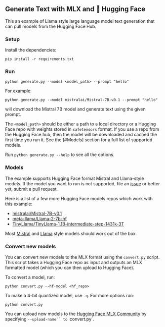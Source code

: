 ## Generate Text with MLX and :hugs: Hugging Face

This an example of Llama style large language model text generation that can
pull models from the Hugging Face Hub.

### Setup

Install the dependencies:

```
pip install -r requirements.txt
```

### Run

```
python generate.py --model <model_path> --prompt "hello"
```

For example:

```
python generate.py --model mistralai/Mistral-7B-v0.1 --prompt "hello"
```

will download the Mistral 7B model and generate text using the given prompt.

The `<model_path>` should be either a path to a local directory or a Hugging
Face repo with weights stored in `safetensors` format. If you use a repo from
the Hugging Face hub, then the model will be downloaded and cached the first
time you run it. See the [#Models] section for a full list of supported models.

Run `python generate.py --help` to see all the options.


### Models

The example supports Hugging Face format Mistral and Llama-style models.  If the
model you want to run is not supported, file an
[issue](https://github.com/ml-explore/mlx-examples/issues/new) or better yet,
submit a pull request.

Here is a list of a few more Hugging Face models repos which work with this example:

- [mistralai/Mistral-7B-v0.1](https://huggingface.co/mistralai/Mistral-7B-v0.1)
- [meta-llama/Llama-2-7b-hf](https://huggingface.co/meta-llama/Llama-2-7b-hf)
- [TinyLlama/TinyLlama-1.1B-intermediate-step-1431k-3T](https://huggingface.co/TinyLlama/TinyLlama-1.1B-intermediate-step-1431k-3T)

Most
[Mistral](https://huggingface.co/models?library=transformers,safetensors&other=mistral&sort=trending)
and
[Llama](https://huggingface.co/models?library=transformers,safetensors&other=llama&sort=trending)
style models should work out of the box.

### Convert new models 

You can convert new models to the MLX format using the `convert.py` script.
This script takes a Hugging Face repo as input and outputs an MLX formatted
model (which you can then upload to Hugging Face).

To convert a model, run:

```
python convert.py --hf-model <hf_repo>
```

To make a 4-bit quantized model, use `-q`. For more options run:

```
python convert.py
```

You can upload new models to the [Hugging Face MLX
Community](https://huggingface.co/mlx-community) by specifying
`--upload-name`` to `convert.py`.


